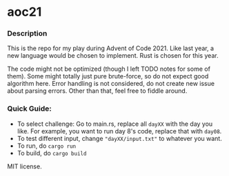 # aoc21

### Description

This is the repo for my play during Advent of Code 2021.
Like last year, a new language would be chosen to implement.
Rust is chosen for this year.

The code might not be optimized (though I left TODO notes for some of them).
Some might totally just pure brute-force, so do not expect good algorithm here.
Error handling is not considered, do not create new issue about parsing errors.
Other than that, feel free to fiddle around.

### Quick Guide:

-   To select challenge: Go to main.rs, replace all `dayXX` with the day you like.
    For example, you want to run day 8's code, replace that with `day08`.
-   To test different input, change `"dayXX/input.txt"` to whatever you want.
-   To run, do `cargo run`
-   To build, do `cargo build`

MIT license.
